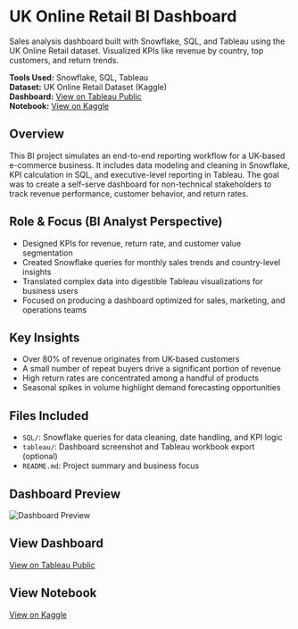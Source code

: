 # UK Online Retail BI Dashboard
Sales analysis dashboard built with Snowflake, SQL, and Tableau using the UK Online Retail dataset. Visualized KPIs like revenue by country, top customers, and return trends.

**Tools Used:** Snowflake, SQL, Tableau  
**Dataset:** UK Online Retail Dataset (Kaggle)  
**Dashboard:** [View on Tableau Public](https://public.tableau.com/app/profile/malaysia.goss/viz/UKOnlineRetailSalesDashboard/Dashboard1)  
**Notebook:** [View on Kaggle](https://www.kaggle.com/code/malaysiagoss/bi-dashboard-with-online-retail-dataset)

## Overview
This BI project simulates an end-to-end reporting workflow for a UK-based e-commerce business. It includes data modeling and cleaning in Snowflake, KPI calculation in SQL, and executive-level reporting in Tableau. The goal was to create a self-serve dashboard for non-technical stakeholders to track revenue performance, customer behavior, and return rates.

## Role & Focus (BI Analyst Perspective)
- Designed KPIs for revenue, return rate, and customer value segmentation
- Created Snowflake queries for monthly sales trends and country-level insights
- Translated complex data into digestible Tableau visualizations for business users
- Focused on producing a dashboard optimized for sales, marketing, and operations teams

## Key Insights
- Over 80% of revenue originates from UK-based customers
- A small number of repeat buyers drive a significant portion of revenue
- High return rates are concentrated among a handful of products
- Seasonal spikes in volume highlight demand forecasting opportunities

## Files Included
- `SQL/`: Snowflake queries for data cleaning, date handling, and KPI logic
- `tableau/`: Dashboard screenshot and Tableau workbook export (optional)
- `README.md`: Project summary and business focus

## Dashboard Preview
![Dashboard Preview](tableau/dashboard_screenshot.png)

## View Dashboard
[View on Tableau Public](https://public.tableau.com/app/profile/malaysia.goss/viz/UKOnlineRetailSalesDashboard/Dashboard1)

## View Notebook
[View on Kaggle](https://www.kaggle.com/code/malaysiagoss/bi-dashboard-with-online-retail-dataset)
